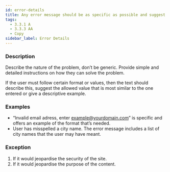 ```yaml
---
id: error-details
title: Any error message should be as specific as possible and suggest how the user can recover from the error
tags:
  - 3.3.1 A
  - 3.3.3 AA
  - Copy
sidebar_label: Error Details
---
```


### Description

Describe the nature of the problem, don’t be generic. Provide simple and detailed instructions on how they can solve the problem. 

If the user must follow certain format or values, then the text should describe this, suggest the allowed value that is most similar to the one entered or give a descriptive example.

### Examples

- “Invalid email adress, enter example@yourdomain.com” is specific and offers an example of the format that’s needed. 
- User has misspelled a city name. The error message includes a list of city names that the user may have meant.

### Exception
 
1. If it would jeopardise the security of the site.
2. If it would jeopardise the purpose of the content. 
